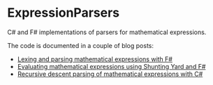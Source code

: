 ExpressionParsers
=================

C# and F# implementations of parsers for mathematical expressions.

The code is documented in a couple of blog posts:

* [Lexing and parsing mathematical expressions with F#](http://bugfree.dk/blog/2015/08/05/lexing-and-parsing-mathematical-expressions-with-fsharp)
* [Evaluating mathematical expressions using Shunting Yard and F#](http://bugfree.dk/blog/2015/08/14/evaluating-mathematical-expressions-with-shunting-yard-and-fsharp)
* [Recursive descent parsing of mathematical expressions with C#](http://bugfree.dk/blog/2018/12/23/recursive-descent-parsing-of-mathematical-expressions-with-csharp)
